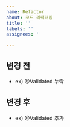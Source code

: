 ```yaml
---
name: Refactor
about: 코드 리팩터링
title: ''
labels: ''
assignees: ''

---
```


## 변경 전
- ex) @Validated 누락

## 변경 후
- ex) @Validated 추가